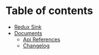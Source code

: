 # Table of contents

* [Redux Sink](README.md)
* [Documents](docs/README.md)
  * [Api References](docs/apireference.md)
  * [Changelog](docs/changelog.md)


